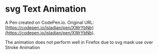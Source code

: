 # svg Text Animation

A Pen created on CodePen.io. Original URL: [https://codepen.io/isladjan/pen/XWrYbNb](https://codepen.io/isladjan/pen/XWrYbNb).

The animation does not perform well in Firefox due to svg mask use over Stroke Animation